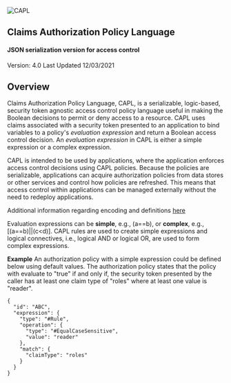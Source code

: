 
![CAPL](https://raw.githubusercontent.com/microsoft/azure-health-data-services-toolkit/main/docs/images/readme-capl.png)

## Claims Authorization Policy Language
#### JSON serialization version for access control

Version: 4.0
Last Updated 12/03/2021

## Overview
Claims Authorization Policy Language, CAPL, is a serializable, logic-based, security token agnostic access control policy language useful in making the Boolean decisions to permit or deny access to a resource.  CAPL uses claims associated with a security token presented to an application to bind variables to a policy's *evaluation expression* and return a Boolean access control decision. An *evaluation expression* in CAPL is either a simple expression or a complex expression.
 
CAPL is intended to be used by applications, where the application enforces access control decisions using CAPL policies. Because the policies are serializable, applications can acquire authorization policies from data stores or other services and control how policies are refreshed.  This means that access control within applications can be managed externally without the need to redeploy applications.

Additional information regarding encoding and definitions [here](https://github.com/microsoft/azure-health-data-services-toolkit/blob/main/docs/capl/policy.md)

Evaluation expressions can be **simple**, e.g., (a==b), or **complex**, e.g., [(a==b)||(c<d)].  CAPL rules are used to create simple expressions and logical connectives, i.e., logical AND or logical OR, are used to form complex expressions.

**Example**
An authorization policy with a simple expression could be defined below using default values.  The authorization policy states that the policy with evaluate to "true" if and only if, the security token presented by the caller has at least one claim type of "roles" where at least one value is "reader".
```
{
  "id": "ABC",
  "expression": {
    "type": "#Rule",
    "operation": {
      "type": "#EqualCaseSensitive",
      "value": "reader"
    },
    "match": {
      "claimType": "roles"
    }
  }
}
```